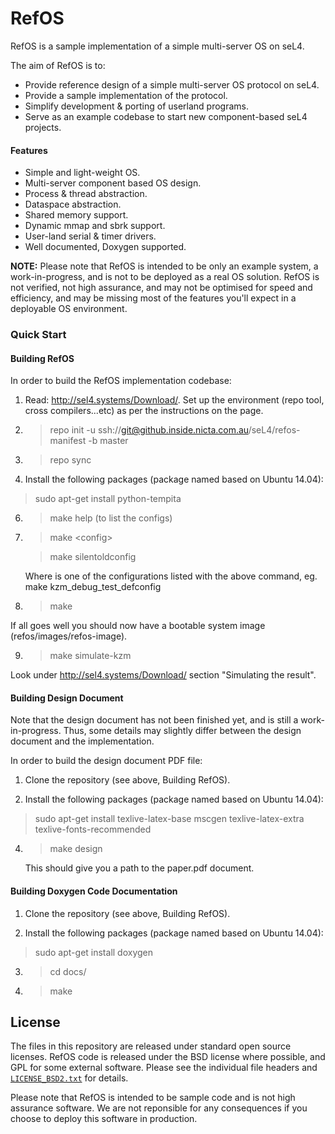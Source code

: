 RefOS
=====

RefOS is a sample implementation of a simple multi-server OS on seL4.

The aim of RefOS is to:

* Provide reference design of a simple multi-server OS protocol on seL4.
* Provide a sample implementation of the protocol.
* Simplify development & porting of userland programs.
* Serve as an example codebase to start new component-based seL4 projects.

#### Features

* Simple and light-weight OS.
* Multi-server component based OS design.
* Process & thread abstraction.
* Dataspace abstraction.
* Shared memory support.
* Dynamic mmap and sbrk support.
* User-land serial & timer drivers.
* Well documented, Doxygen supported.

**NOTE:** Please note that RefOS is intended to be only an example system, a work-in-progress, and is not to be
deployed as a real OS solution. RefOS is not verified, not high assurance, and may not be optimised for speed and
efficiency, and may be missing most of the features you'll expect in a deployable OS environment.

### Quick Start

#### Building RefOS

In order to build the RefOS implementation codebase:

1. Read: http://sel4.systems/Download/. Set up the environment (repo tool, cross compilers...etc) as per the 
   instructions on the page.

3. > repo init -u ssh://git@github.inside.nicta.com.au/seL4/refos-manifest -b master

4. > repo sync

5. Install the following packages (package named based on Ubuntu 14.04):
  > sudo apt-get install python-tempita

6. > make help (to list the configs)

7. > make \<config\>

   > make silentoldconfig

   Where <config> is one of the configurations listed with the above command,
   eg. make kzm\_debug\_test\_defconfig

8. > make

  If all goes well you should now have a bootable system image (refos/images/refos-image).

9. > make simulate-kzm

  Look under http://sel4.systems/Download/ section "Simulating the result".


#### Building Design Document

Note that the design document has not been finished yet, and is still a work-in-progress. Thus, some
details may slightly differ between the design document and the implementation.

In order to build the design document PDF file:

1. Clone the repository (see above, Building RefOS).

3. Install the following packages (package named based on Ubuntu 14.04):
  > sudo apt-get install texlive-latex-base mscgen texlive-latex-extra texlive-fonts-recommended

4. > make design

   This should give you a path to the paper.pdf document.
   

#### Building Doxygen Code Documentation

1. Clone the repository (see above, Building RefOS).

2. Install the following packages (package named based on Ubuntu 14.04):
  > sudo apt-get install doxygen

3. > cd docs/

4. > make

License
-------

The files in this repository are released under standard open source
licenses. RefOS code is released under the BSD license where possible, and GPL for some
external software. Please see the individual file headers and
[`LICENSE_BSD2.txt`](LICENSE_BSD2.txt) for details.

Please note that RefOS is intended to be sample code and is not high assurance software.
We are not reponsible for any consequences if you choose to deploy this software in
production.
